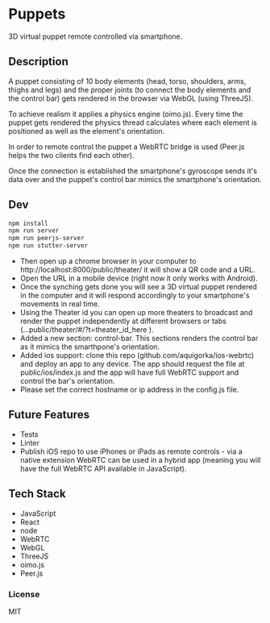 # Puppets
3D virtual puppet remote controlled via smartphone.

## Description
A puppet consisting of 10 body elements (head, torso, shoulders, arms, thighs and legs) and the proper joints (to connect the body elements and the control bar) gets rendered in the browser via WebGL (using ThreeJS).

To achieve realism it applies a physics engine (oimo.js). Every time the puppet gets rendered the physics thread calculates where each element is positioned as well as the element's orientation.

In order to remote control the puppet a WebRTC bridge is used (Peer.js helps the two clients find each other).

Once the connection is established the smartphone's gyroscope sends it's data over and the puppet's control bar mimics the smartphone's orientation.


## Dev
```sh
npm install
npm run server
npm run peerjs-server
npm run stutter-server
```

* Then open up a chrome browser in your computer to http://localhost:8000/public/theater/ it will show a QR code and a URL.
* Open the URL in a mobile device (right now it only works with Android).
* Once the synching gets done you will see a 3D virtual puppet rendered in the computer and it will respond accordingly to your smartphone's movements in real time.
* Using the Theater id you can open up more theaters to broadcast and render the puppet independently at different browsers or tabs (...public/theater/#/?t=theater_id_here ).
* Added a new section: control-bar. This sections renders the control bar as it mimics the smarthpone's orientation.
* Added ios support: clone this repo (github.com/aquigorka/ios-webrtc) and deploy an app to any device. The app should request the file at public/ios/index.js and the app will have full WebRTC support and control the bar's orientation.
* Please set the correct hostname or ip address in the config.js file.

## Future Features
* Tests
* Linter
* Publish iOS repo to use iPhones or iPads as remote controls - via a native extension WebRTC can be used in a hybrid app (meaning you will have the full WebRTC API available in JavaScript).

## Tech Stack
* JavaScript
* React
* node
* WebRTC
* WebGL
* ThreeJS
* oimo.js
* Peer.js

### License
MIT

